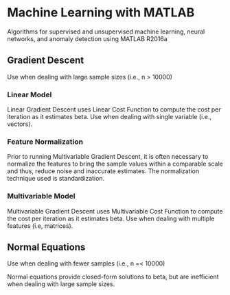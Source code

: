 # Machine Learning with MATLAB

Algorithms for supervised and unsupervised machine learning, neural networks, and anomaly detection using MATLAB R2016a 

## Gradient Descent
Use when dealing with large sample sizes (i.e., n > 10000)

### Linear Model
Linear Gradient Descent uses Linear Cost Function to compute the cost per iteration as it estimates beta.  Use when dealing with single variable (i.e., vectors).

### Feature Normalization
Prior to running Multivariable Gradient Descent, it is often necessary to normalize the features to bring the sample values within a comparable scale and thus, reduce noise and inaccurate estimates.  The normalization technique used is standardization.

### Multivariable Model
Multivariable Gradient Descent uses Multivariable Cost Function to compute the cost per iteration as it estimates beta.  Use when dealing with multiple features (i.e, matrices).

## Normal Equations
Use when dealing with fewer samples (i.e., n =< 10000)

Normal equations provide closed-form solutions to beta, but are inefficient when dealing with large sample sizes.
